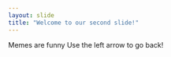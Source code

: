```yaml
---
layout: slide
title: "Welcome to our second slide!"
---
```

Memes are funny
Use the left arrow to go back!
